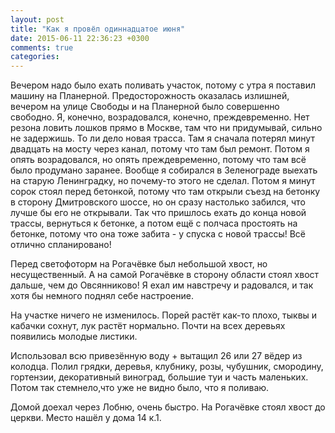 ```yaml
---
layout: post
title: "Как я провёл одиннадцатое июня"
date: 2015-06-11 22:36:23 +0300
comments: true
categories: 
---
```

Вечером надо было ехать поливать участок, потому с утра я поставил машину на Планерной. Предосторожность оказалась излишней, вечером на улице Свободы и на Планерной было совершенно свободно. Я, конечно, возрадовался, конечно, преждевременно. Нет резона ловить лошков прямо в Москве, там что ни придумывай, сильно не задержишь. То ли дело новая трасса. Там я сначала потерял минут двадцать на мосту через канал, потому что там был ремонт. Потом я опять возрадовался, но опять преждевременно, потому что там всё было продумано заранее. Вообще я собирался в Зеленограде выехать на старую Ленинградку, но почему-то этого не сделал. Потом я минут сорок стоял перед бетонкой, потому что там открыли съезд на бетонку в сторону Дмитровского шоссе, но он сразу настолько забился, что лучше бы его не открывали. Так что пришлось ехать до конца новой трассы, вернуться к бетонке, а потом ещё с полчаса простоять на бетонке, потому что она тоже забита - у спуска с новой трассы! Всё отлично спланировано!

Перед светофоторм на Рогачёвке был небольшой хвост, но несущественный. А на самой Рогачёвке в сторону области стоял хвост дальше, чем до Овсянниково! Я ехал им навстречу и радовался, и так хотя бы немного поднял себе настроение.

На участке ничего не изменилось. Порей растёт как-то плохо, тыквы и кабачки сохнут, лук растёт нормально. Почти на всех деревьях появились молодые листики. 

Использовал всю привезённую воду + вытащил 26 или 27 вёдер из колодца. Полил грядки, деревья, клубнику, розы, чубушник, смородину, гортензии, декоративный виноград, большие туи и часть маленьких. Потом так стемнело,что уже не видно было, что я поливаю.

Домой доехал через Лобню, очень быстро. На Рогачёвке стоял хвост до церкви. Место нашёл у дома 14 к.1.